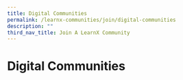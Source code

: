 ```yaml
---
title: Digital Communities
permalink: /learnx-communities/join/digital-communities
description: ""
third_nav_title: Join A LearnX Community
---
```


# Digital Communities
